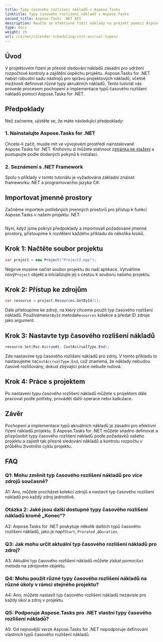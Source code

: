 ```yaml
---
title: Typy časového rozlišení nákladů v Aspose.Tasks
linktitle: Typy časového rozlišení nákladů v Aspose.Tasks
second_title: Aspose.Tasks .NET API
description: Naučte se efektivně řídit náklady na projekt pomocí Aspose.Tasks for .NET. Definujte typy časového rozlišení nákladů pro přesné sledování rozpočtu.
type: docs
weight: 19
url: /cs/net/calendar-scheduling/cost-accrual-types/
---
```

## Úvod

V projektovém řízení je přesné sledování nákladů zásadní pro udržení rozpočtové kontroly a zajištění úspěchu projektu. Aspose.Tasks for .NET nabízí robustní sadu nástrojů pro správu projektových nákladů, včetně možnosti definovat různé typy akruálních nákladů. Tento tutoriál vás provede procesem pochopení a implementace typů časového rozlišení nákladů pomocí Aspose.Tasks for .NET.

## Předpoklady

Než začneme, ujistěte se, že máte následující předpoklady:

### 1. Nainstalujte Aspose.Tasks for .NET

 Chcete-li začít, musíte mít ve vývojovém prostředí nainstalované Aspose.Tasks for .NET. Knihovnu si můžete stáhnout z[stránka ke stažení](https://releases.aspose.com/tasks/net/) a postupujte podle dodaných pokynů k instalaci.

### 2. Seznámení s .NET Framework

Spolu s příklady v tomto tutoriálu je vyžadována základní znalost frameworku .NET a programovacího jazyka C#.

## Importovat jmenné prostory

Začněme importem potřebných jmenných prostorů pro přístup k funkci Aspose.Tasks v našem projektu .NET:

```csharp

```

Nyní, když jsme pokryli předpoklady a importovali požadované jmenné prostory, přistoupíme k rozdělení každého příkladu do několika kroků.

## Krok 1: Načtěte soubor projektu

```csharp
var project = new Project("Project2.mpp");
```

 Nejprve musíme načíst soubor projektu do naší aplikace. Vytváříme nový`Project` objekt a inicializujte jej s cestou k souboru našeho projektu.

## Krok 2: Přístup ke zdrojům

```csharp
var resource = project.Resources.GetById(1);
```

 Dále přistoupíme ke zdroji, na který chceme použít typ časového rozlišení nákladů. Používáme`GetById` metoda`Resources` kolekce a předat ID zdroje jako argument.

## Krok 3: Nastavte typ časového rozlišení nákladů

```csharp
resource.Set(Rsc.AccrueAt, CostAccrualType.End);
```

 Zde nastavíme typ časového rozlišení nákladů pro zdroj. V tomto příkladu to nastavujeme na`CostAccrualType.End`, což znamená, že náklady nebudou časově rozlišovány, dokud zbývající práce nebude nulová.

## Krok 4: Práce s projektem

Po nastavení typu časového rozlišení nákladů můžete s projektem dále pracovat podle potřeby, provádět další operace nebo kalkulace.

## Závěr

Pochopení a implementace typů akruálních nákladů je zásadní pro efektivní řízení nákladů projektu. S Aspose.Tasks for .NET můžete snadno definovat a přizpůsobit typy časového rozlišení nákladů podle požadavků vašeho projektu a zajistit tak přesné sledování nákladů a kontrolu rozpočtu v průběhu životního cyklu projektu.

## FAQ

### Q1: Mohu změnit typ časového rozlišení nákladů pro více zdrojů současně?

A1: Ano, můžete procházet kolekcí zdrojů a nastavit typ časového rozlišení nákladů pro každý zdroj jednotlivě.

### Otázka 2: Jaké jsou další dostupné typy časového rozlišení nákladů kromě „Konec“?

 A2: Aspose.Tasks for .NET poskytuje několik dalších typů časového rozlišení nákladů, jako je např`Start`, `Prorated` ,a`Duration`.

### Q3: Jak mohu určit aktuální typ časového rozlišení nákladů pro zdroj?

 A3: Aktuální typ časového rozlišení nákladů můžete získat pomocí`Get` metoda na zdrojovém objektu.

### Q4: Mohu použít různé typy časového rozlišení nákladů na různé úkoly v rámci stejného projektu?

A4: Ano, můžete nastavit typ časového rozlišení nákladů nezávisle pro každý úkol a zdroj v projektu.

### Q5: Podporuje Aspose.Tasks pro .NET vlastní typy časového rozlišení nákladů?

A5: Od nejnovější verze Aspose.Tasks for .NET nepodporuje definování vlastních typů časového rozlišení nákladů.